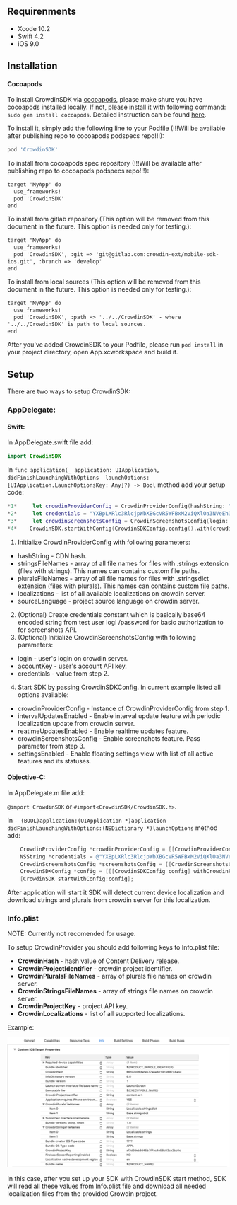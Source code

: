 
## Requirenments

- Xcode 10.2 
- Swift 4.2 
- iOS 9.0

## Installation


#### Cocoapods

To install CrowdinSDK via [cocoapods](https://cocoapods.org), please make shure you have cocoapods installed locally. If not, please install it with following command: ```sudo gem install cocoapods```. Detailed instruction can be found [here](https://guides.cocoapods.org/using/getting-started.html).

 To install it, simply add the following line to your Podfile (!!!Will be available after publishing repo to cocoapods podspecs repo!!!):

```ruby
pod 'CrowdinSDK'
```

To install from cocoapods spec repository (!!!Will be available after publishing repo to cocoapods podspecs repo!!!):

```
target 'MyApp' do
  use_frameworks!
  pod 'CrowdinSDK'
end
```

To install from gitlab repository (This option will be removed from this document in the future. This option is needed only for testing.):

```
target 'MyApp' do
  use_frameworks!
  pod 'CrowdinSDK', :git => 'git@gitlab.com:crowdin-ext/mobile-sdk-ios.git', :branch => 'develop'
end
```


To install from local sources (This option will be removed from this document in the future. This option is needed only for testing.):

```
target 'MyApp' do
  use_frameworks!
  pod 'CrowdinSDK', :path => '../../CrowdinSDK' - where '../../CrowdinSDK' is path to local sources.
end
```

After you've added CrowdinSDK to your Podfile, please run ```pod install``` in your project directory, open App.xcworkspace and build it. 

## Setup

There are two ways to setup CrowdinSDK: 


### AppDelegate:

#### Swift:

In AppDelegate.swift file add:

```swift
import CrowdinSDK
```

In ```func application(_ application: UIApplication, didFinishLaunchingWithOptions 
launchOptions: [UIApplication.LaunchOptionsKey: Any]?) -> Bool``` method add your setup code: 

```swift
*1*		let crowdinProviderConfig = CrowdinProviderConfig(hashString: "1c2f58c7c711435295d2408106i", stringsFileNames: ["/%osx_locale%/Localizable.strings"], pluralsFileNames: ["Localizable.stringsdict"], localizations: ["en", "de"], sourceLanguage: "en")
*2*		let credentials = "YXBpLXRlc3RlcjpWbXBGcVR5WFBxM2ViQXlOa3NVeEh3aEM="
*3*		let crowdinScreenshotsConfig = CrowdinScreenshotsConfig(login: "serhii.londar", accountKey: "1267e86b748b600eb851f1c45f8c44ce", credentials: credentials)
*4*    CrowdinSDK.startWithConfig(CrowdinSDKConfig.config().with(crowdinProviderConfig: crowdinProviderConfig).with(intervalUpdatesEnabled: true, interval: 60).with(reatimeUpdatesEnabled: true).with(crowdinScreenshotsConfig: crowdinScreenshotsConfig).with(settingsEnabled: true))
```

1. Initialize CrowdinProviderConfig with following parameters:
 - hashString - CDN hash.
 - stringsFileNames - array of all file names for files with .strings extension (files with strings). This names can contains custom file paths.
 - pluralsFileNames - array of all file names for files with .stringsdict extension (files with plurals). This names can contains custom file paths.
 - localizations - list of all available localizations on crowdin server.
 - sourceLanguage - project source language on crowdin server.
2. (Optional) Create credentials constant which is basically base64 encoded string from test user logi /password for basic authorization to for screenshots API.
3. (Optional) Initialize CrowdinScreenshotsConfig with following parameters:
 - 	login - user's login on crowdin server.
 -  accountKey - user's account API key.
 -  credentials - value from step 2.
4. Start SDK by passing CrowdinSDKConfig. In current example listed all options available:
 - crowdinProviderConfig - Instance of CrowdinProviderConfig from step 1.
 - intervalUpdatesEnabled - Enable interval update feature with periodic localization update from crowdin server.
 - reatimeUpdatesEnabled - Enable realtime updates feature.
 - crowdinScreenshotsConfig - Enable screenshots feature. Pass parameter from step 3.
 - settingsEnabled - Enable floating settings view with list of all active features and its statuses.

#### Objective-C:
In AppDelegate.m file add:

```@import CrowdinSDK``` or ```#import<CrowdinSDK/CrowdinSDK.h>```.


In ```- (BOOL)application:(UIApplication *)application didFinishLaunchingWithOptions:(NSDictionary *)launchOptions``` method add: 

```objective-c
    CrowdinProviderConfig *crowdinProviderConfig = [[CrowdinProviderConfig alloc] initWithHashString:@"53376706833043f14491518106i" stringsFileNames:@[@"Localizable.strings"] pluralsFileNames:@[@"Localizable.stringsdict"] localizations:@[@"en", @"de"] sourceLanguage:@"en"];
    NSString *credentials = @"YXBpLXRlc3RlcjpWbXBGcVR5WFBxM2ViQXlOa3NVeEh3aEM=";
    CrowdinScreenshotsConfig *screenshotsConfig = [[CrowdinScreenshotsConfig alloc] initWithLogin:@"serhii.londar" accountKey:@"1267e86b748b600eb851f1c45f8c44ce" credentials:credentials];
    CrowdinSDKConfig *config = [[[CrowdinSDKConfig config] withCrowdinProviderConfig:crowdinProviderConfig] withCrowdinScreenshotsConfig: screenshotsConfig];
    [CrowdinSDK startWithConfig:config];
```

After application will start it SDK will detect current device localization and download strings and plurals from crowdin server for this localization. 


### Info.plist 

NOTE: Currently not recomended for usage.

To setup CrowdinProvider you should add following keys to Info.plist file:

- **CrowdinHash** - hash value of Content Delivery release.
- **CrowdinProjectIdentifier** - crowdin project identifier.
- **CrowdinPluralsFileNames** - array of plurals file names on crowdin server.
- **CrowdinStringsFileNames** - array of strings file names on crowdin server.
- **CrowdinProjectKey** - project API key.
- **CrowdinLocalizations** - list of all supported localizations.

Example:

<img src='./Providers/Infoplist.png' width="600"/>

In this case, after you set up your SDK with CrowdinSDK start method, SDK will read all these values from Info.plist file and download all needed localization files from the provided Crowdin project.